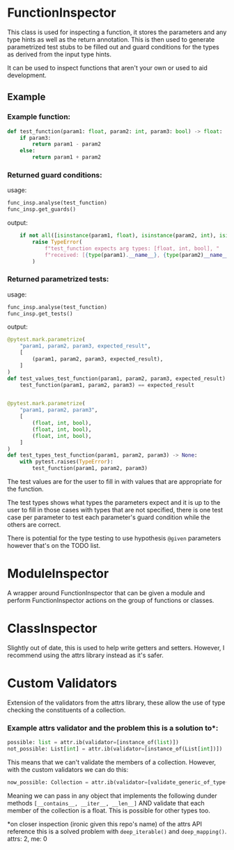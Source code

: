 # FunctionInspector


This class is used for inspecting a function, it stores the parameters and any type hints as well as the return annotation. 
This is then used to generate parametrized test stubs to be filled out and guard conditions for the types as derived from 
the input type hints.

It can be used to inspect functions that aren't your own or used to aid development.

## Example
### Example function:
```python
def test_function(param1: float, param2: int, param3: bool) -> float:
    if param3:
        return param1 - param2
    else:
        return param1 + param2
```

### Returned guard conditions:
usage:
```python
func_insp.analyse(test_function)
func_insp.get_guards()
```
output:
```python
    if not all([isinstance(param1, float), isinstance(param2, int), isinstance(param3, bool)]):
        raise TypeError(
            f"test_function expects arg types: [float, int, bool], "
            f"received: [{type(param1).__name__}, {type(param2)__name__}, {type(param3).__name__}]"
        )
```


### Returned parametrized tests:
usage:
```python
func_insp.analyse(test_function)
func_insp.get_tests()
```
output:
```python
@pytest.mark.parametrize(
    "param1, param2, param3, expected_result",
    [
        (param1, param2, param3, expected_result),
    ]
)
def test_values_test_function(param1, param2, param3, expected_result) -> None:
    test_function(param1, param2, param3) == expected_result


@pytest.mark.parametrize(
    "param1, param2, param3",
    [
        (float, int, bool),
        (float, int, bool),
        (float, int, bool),
    ]
)
def test_types_test_function(param1, param2, param3) -> None:
    with pytest.raises(TypeError):
        test_function(param1, param2, param3) 
```
The test values are for the user to fill in with values that are appropriate for the function.

The test types shows what types the parameters expect and it is up to the user to fill in those cases with types that are
not specified, there is one test case per parameter to test each parameter's guard condition while the others are correct.

There is potential for the type testing to use hypothesis `@given` parameters however that's on the TODO list.


# ModuleInspector

A wrapper around FunctionInspector that can be given a module and perform FunctionInspector actions on the group of functions or classes.


# ClassInspector

Slightly out of date, this is used to help write getters and setters. However, I recommend using the attrs library instead as it's safer.


# Custom Validators
Extension of the validators from the attrs library, these allow the use of type checking the constituents of a collection.

### Example attrs validator and the problem this is a solution to*:
```python
possible: list = attr.ib(validator=[instance_of(list)])
not_possible: List[int] = attr.ib(validator=[instance_of(List[int])])
```

This means that we can't validate the members of a collection. However, with the custom validators we can do this:

```python
now_possible: Collection = attr.ib(validator=[validate_generic_of_type(Collection, float)])
```

Meaning we can pass in any object that implements the following dunder methods `[__contains__, __iter__, __len__]` 
AND validate that each member of the collection is a float. This is possible for other types too.

*on closer inspection (ironic given this repo's name) of the attrs API reference this is a solved problem with `deep_iterable()` and `deep_mapping()`. attrs: 2, me: 0
